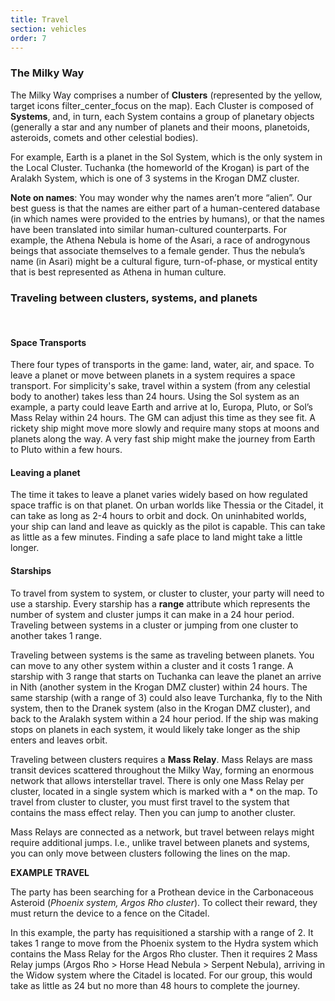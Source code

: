 ```yaml
---
title: Travel
section: vehicles
order: 7
---
```

<galaxy-map :height="$vuetify.breakpoint.smAndDown ? '80vw' : '50vw'"/>

### The Milky Way
The Milky Way comprises a number of __Clusters__ (represented by the yellow, target icons <v-icon>filter_center_focus</v-icon> on the map).
Each Cluster is composed of __Systems__, and, in turn, each System contains a group of planetary objects (generally a
star and any number of planets and their moons, planetoids, asteroids, comets and other celestial bodies).

For example, Earth is a planet in the Sol System, which is the only system in the Local Cluster. Tuchanka (the homeworld 
of the Krogan) is part of the Aralakh System, which is one of 3 systems in the Krogan DMZ cluster.

__Note on names__: You may wonder why the names aren’t more “alien”. Our best guess is that the names are either part 
of a human-centered database (in which names were provided to the entries by humans), or that the names have been 
translated into similar human-cultured counterparts. For example, the Athena Nebula is home of the Asari, a race of 
androgynous beings that associate themselves to a female gender. Thus the nebula’s name (in Asari) might be a cultural 
figure, turn-of-phase, or mystical entity that is best represented as Athena in human culture.

### Traveling between clusters, systems, and planets

<br>

#### Space Transports
There four types of transports in the game: land, water, air, and space. To leave a planet or move between planets in a 
system requires a space transport. For simplicity's sake, travel within a system (from any celestial body to 
another) takes less than 24 hours. Using the Sol system as an example, a party could leave Earth and arrive at Io, 
Europa, Pluto, or Sol’s Mass Relay within 24 hours. The GM can adjust this time as they see fit. A rickety ship 
might move more slowly and require many stops at moons and planets along the way. A very fast ship might make the 
journey from Earth to Pluto within a few hours.

#### Leaving a planet
The time it takes to leave a planet varies widely based on how regulated space traffic is on that planet. On urban worlds
like Thessia or the Citadel, it can take as long as 2-4 hours to orbit and dock. On uninhabited worlds, your ship can 
land and leave as quickly as the pilot is capable. This can take as little as a few minutes. Finding a safe place to 
land might take a little longer.

#### Starships
To travel from system to system, or cluster to cluster, your party will need to use a starship. Every 
starship has a __range__ attribute which represents the number of system and cluster jumps it can make in a 24 
hour period. Traveling between systems in a cluster or jumping from one cluster to another takes 1 range.

Traveling between systems is the same as traveling between planets. You can move to any other system within a cluster
and it costs 1 range. A starship with 3 range that starts on Tuchanka can leave the planet an arrive in
Nith (another system in the Krogan DMZ cluster) within 24 hours. The same starship (with a range of 3) could also leave
Turchanka, fly to the Nith system, then to the Dranek system (also in the Krogan DMZ cluster), and back to the
Aralakh system within a 24 hour period. If the ship was making stops on planets in each system, it would likely take
longer as the ship enters and leaves orbit.

Traveling between clusters requires a __Mass Relay__. Mass Relays are mass transit devices scattered throughout the
Milky Way, forming an enormous network that allows interstellar travel. There is only one Mass Relay per cluster, located
in a single system which is marked with a * on the map. To travel from cluster to cluster, you must first travel to
the system that contains the mass effect relay. Then you can jump to another cluster.

Mass Relays are connected as a network, but travel between relays might require additional jumps. I.e., unlike travel
between planets and systems, you can only move between clusters following the lines on the map.

<v-alert type="info" :value="true">

__EXAMPLE TRAVEL__

The party has been searching for a Prothean device in the Carbonaceous Asteroid (_Phoenix system, Argos Rho cluster_).
To collect their reward, they must return the device to a fence on the Citadel.

In this example, the party has requisitioned a starship with a range of 2. It takes 1 range to move from the
Phoenix system to the Hydra system which contains the Mass Relay for the Argos Rho cluster. Then it requires 2 Mass
Relay jumps (Argos Rho > Horse Head Nebula > Serpent Nebula), arriving in the Widow system where the Citadel is located.
For our group, this would take as little as 24 but no more than 48 hours to complete the journey.

</v-alert>
